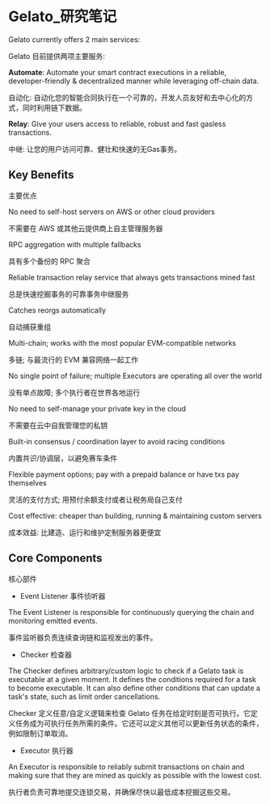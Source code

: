 # Gelato_研究笔记

Gelato currently offers 2 main services:

Gelato 目前提供两项主要服务:

**Automate**: Automate your smart contract executions in a reliable, developer-friendly & decentralized manner while leveraging off-chain data. 

自动化: 自动化您的智能合同执行在一个可靠的，开发人员友好和去中心化的方式，同时利用链下数据。

**Relay**: Give your users access to reliable, robust and fast gasless transactions.

中继: 让您的用户访问可靠、健壮和快速的无Gas事务。

## Key Benefits
主要优点

No need to self-host servers on AWS or other cloud providers

不需要在 AWS 或其他云提供商上自主管理服务器

RPC aggregation with multiple fallbacks

具有多个备份的 RPC 聚合

Reliable transaction relay service that always gets transactions mined fast

总是快速挖掘事务的可靠事务中继服务

Catches reorgs automatically

自动捕获重组

Multi-chain; works with the most popular EVM-compatible networks

多链; 与最流行的 EVM 兼容网络一起工作

No single point of failure; multiple Executors are operating all over the world

没有单点故障; 多个执行者在世界各地运行

No need to self-manage your private key in the cloud

不需要在云中自我管理您的私钥

Built-in consensus / coordination layer to avoid racing conditions

内置共识/协调层，以避免赛车条件

Flexible payment options; pay with a prepaid balance or have txs pay themselves

灵活的支付方式; 用预付余额支付或者让税务局自己支付

Cost effective: cheaper than building, running & maintaining custom servers

成本效益: 比建造、运行和维护定制服务器更便宜

## Core Components

核心部件

- Event Listener 事件侦听器

The Event Listener is responsible for continuously querying the chain and monitoring emitted events. 

事件监听器负责连续查询链和监视发出的事件。 

- Checker 检查器

The Checker defines arbitrary/custom logic to check if a Gelato task is executable at a given moment. It defines the conditions required for a task to become executable. It can also define other conditions that can update a task's state, such as limit order cancellations.

Checker 定义任意/自定义逻辑来检查 Gelato 任务在给定时刻是否可执行。它定义任务成为可执行任务所需的条件。它还可以定义其他可以更新任务状态的条件，例如限制订单取消。

- Executor 执行器

An Executor is responsible to reliably submit transactions on chain and making sure that they are mined as quickly as possible with the lowest cost.

执行者负责可靠地提交连锁交易，并确保尽快以最低成本挖掘这些交易。

